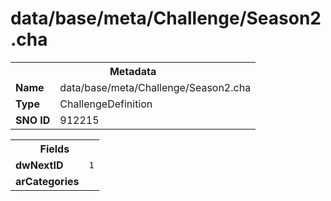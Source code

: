 <h1>data/base/meta/Challenge/Season2.cha</h1><table><tr><th colspan="100%">Metadata</th></tr><tr><td><b>Name</b></td><td>data/base/meta/Challenge/Season2.cha</td></tr><tr><td><b>Type</b></td><td>ChallengeDefinition</td></tr><tr><td><b>SNO ID</b></td><td>912215</td></tr></table>

<table><tr><th colspan="100%">Fields</th></tr><tr><td><b>dwNextID</b></td><td><code>1</code></td></tr><tr><td><b>arCategories</b></td><td></td></tr></table>

